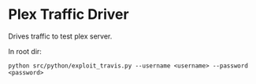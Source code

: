 # Plex Traffic Driver
Drives traffic to test plex server.

In root dir:

`python src/python/exploit_travis.py --username <username> --password <password>`
